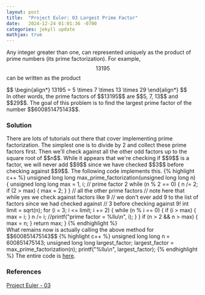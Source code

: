 ```yaml
---
layout: post
title:  "Project Euler: 03 Largest Prime Factor"
date:   2024-12-24 01:01:36 -0700
categories: jekyll update
mathjax: true
---
```

Any integer greater than one, can represented uniquely as the product of prime numbers (its prime factorization). For example, $$13195$$ can be written as the product
<div>
	$$
	\begin{align*}
	13195 = 5 \times 7 \times 13 \times 29
	\end{align*}
	$$
</div>
In other words, the prime factors of $$13195$$ are $$5, 7, 13$$ and $$29$$. The goal of this problem is to find the largest prime factor of the number $$600851475143$$.
<br>
<!------------------------------------------------------------------------------------>
<h3>Solution</h3>
There are lots of tutorials out there that cover implementing prime factorization. The simplest one is to divide by 2 and collect these prime factors first. Then we'll check against all the other odd factors up to the square root of $$n$$. While it appears that we're checking if $$9$$ is a factor, we will never add $$9$$ since we have checked $$3$$ before checking against $$9$$. The following code implements this.
{% highlight c++ %}
unsigned long long max_prime_factorization(unsigned long long n) {
    unsigned long long max = 1, i;
    // prime factor 2
    while (n % 2 == 0) {
        n /= 2;
        if (2 > max) {
            max = 2;
        }
    }
    // all the other prime factors
    // note here that while yes we check against factors like 9
    // we don't ever add 9 to the list of factors since we had checked against
    // 3 before checking against 9!
    int limit = sqrt(n);
    for (i = 3; i <= limit; i += 2) {
        while (n % i == 0) {
            if (i > max) {
                max = i;
            }
            n /= i;
            //printf("prime factor = %llu\n", i);
        }
    }
    if (n > 2 && n > max) {
        max = n;
    }
    return max;
}
{% endhighlight %}
<br>
What remains now is actually calling the above method for $$600851475143$$
{% highlight c++ %}
unsigned long long n = 600851475143;
unsigned long long largest_factor;
largest_factor = max_prime_factorization(n);
printf("%llu\n", largest_factor);
{% endhighlight %}
<!------------------------------------------------------------------------------------>
The entire code is <a href="https://github.com/strncat/project-euler/blob/main/0003-largest-prime-factor.cpp">here</a>.
<br>
<!------------------------------------------------------------------------------------>
<h3>References</h3>
<a href="https://projecteuler.net/problem=3">Project Euler - 03</a>
<br>

